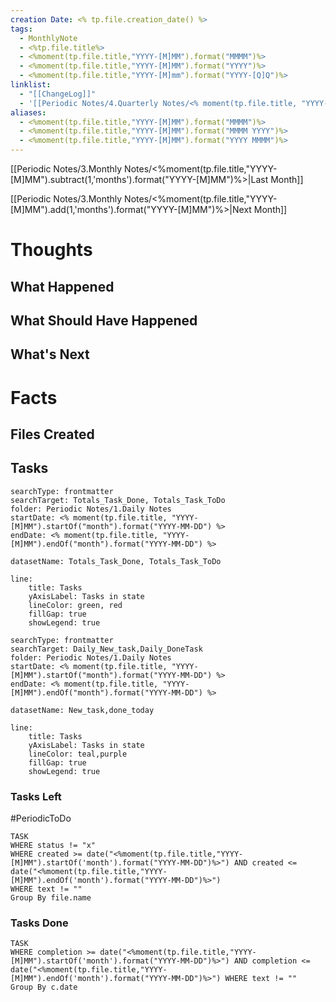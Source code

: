 ```yaml
---
creation Date: <% tp.file.creation_date() %>
tags:
  - MonthlyNote
  - <%tp.file.title%>
  - <%moment(tp.file.title,"YYYY-[M]MM").format("MMMM")%>
  - <%moment(tp.file.title,"YYYY-[M]MM").format("YYYY")%>
  - <%moment(tp.file.title,"YYYY-[M]mm").format("YYYY-[Q]Q")%>
linklist:
  - "[[ChangeLog]]"
  - '[[Periodic Notes/4.Quarterly Notes/<% moment(tp.file.title, "YYYY-[M]MM").format("YYYY-[Q]Q") %>|<% moment(tp.file.title, "YYYY-[M]MM").format("YYYY-[Q]Q") %>]]'
aliases:
  - <%moment(tp.file.title,"YYYY-[M]MM").format("MMMM")%>
  - <%moment(tp.file.title,"YYYY-[M]MM").format("MMMM YYYY")%>
  - <%moment(tp.file.title,"YYYY-[M]MM").format("YYYY MMMM")%>
---
```

[[Periodic Notes/3.Monthly Notes/<%moment(tp.file.title,"YYYY-[M]MM").subtract(1,'months').format("YYYY-[M]MM")%>|Last Month]] 


[[Periodic Notes/3.Monthly Notes/<%moment(tp.file.title,"YYYY-[M]MM").add(1,'months').format("YYYY-[M]MM")%>|Next Month]]

# Thoughts

## What Happened
## What Should Have Happened
## What's Next

# Facts

## Files Created
## Tasks
```tracker
searchType: frontmatter
searchTarget: Totals_Task_Done, Totals_Task_ToDo
folder: Periodic Notes/1.Daily Notes
startDate: <% moment(tp.file.title, "YYYY-[M]MM").startOf("month").format("YYYY-MM-DD") %>
endDate: <% moment(tp.file.title, "YYYY-[M]MM").endOf("month").format("YYYY-MM-DD") %>

datasetName: Totals_Task_Done, Totals_Task_ToDo

line:
	title: Tasks
	yAxisLabel: Tasks in state
	lineColor: green, red
	fillGap: true
	showLegend: true
```

```tracker
searchType: frontmatter
searchTarget: Daily_New_task,Daily_DoneTask
folder: Periodic Notes/1.Daily Notes
startDate: <% moment(tp.file.title, "YYYY-[M]MM").startOf("month").format("YYYY-MM-DD") %>
endDate: <% moment(tp.file.title, "YYYY-[M]MM").endOf("month").format("YYYY-MM-DD") %>

datasetName: New_task,done_today

line:
	title: Tasks
	yAxisLabel: Tasks in state
	lineColor: teal,purple
	fillGap: true
	showLegend: true
```

### Tasks Left
#PeriodicToDo 
```dataview
TASK 
WHERE status != "x"
WHERE created >= date("<%moment(tp.file.title,"YYYY-[M]MM").startOf('month').format("YYYY-MM-DD")%>") AND created <= date("<%moment(tp.file.title,"YYYY-[M]MM").endOf('month').format("YYYY-MM-DD")%>") 
WHERE text != ""
Group By file.name 
```

### Tasks Done
```dataview
TASK
WHERE completion >= date("<%moment(tp.file.title,"YYYY-[M]MM").startOf('month').format("YYYY-MM-DD")%>") AND completion <= date("<%moment(tp.file.title,"YYYY-[M]MM").endOf('month').format("YYYY-MM-DD")%>") WHERE text != ""
Group By c.date
```
